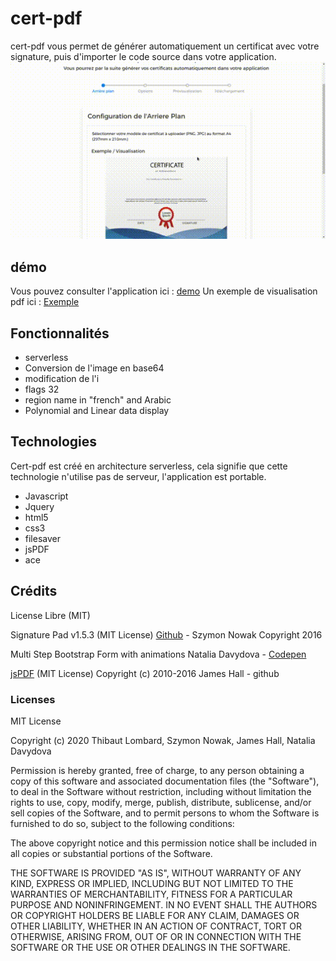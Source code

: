 # cert-pdf
cert-pdf vous permet de générer automatiquement un certificat avec votre signature, puis d'importer le code source dans votre application.
![image](https://raw.githubusercontent.com/Lombard-Web-Services/cert-pdf/master/cert-pdf/images/cert-pdf.gif)

## démo
Vous pouvez consulter l'application ici : [demo]
Un exemple de visualisation pdf ici : [Exemple]

## Fonctionnalités
* serverless
* Conversion de l'image en base64 
* modification de l'i
* flags 32
* region name in "french" and Arabic
* Polynomial and Linear data display 


## Technologies
Cert-pdf est créé en architecture serverless, cela signifie que cette technologie n'utilise pas de serveur, l'application est portable.
* Javascript 
* Jquery 
* html5
* css3
* filesaver 
* jsPDF
* ace


## Crédits 
License Libre (MIT)

Signature Pad v1.5.3 (MIT License)
[Github] - Szymon Nowak Copyright 2016

Multi Step Bootstrap Form with animations
Natalia Davydova - [Codepen]

[jsPDF]
(MIT License)
Copyright (c) 2010-2016 James Hall - github

### Licenses
MIT License

Copyright (c) 2020 Thibaut Lombard, Szymon Nowak, James Hall, Natalia Davydova

Permission is hereby granted, free of charge, to any person obtaining a copy
of this software and associated documentation files (the "Software"), to deal
in the Software without restriction, including without limitation the rights
to use, copy, modify, merge, publish, distribute, sublicense, and/or sell
copies of the Software, and to permit persons to whom the Software is
furnished to do so, subject to the following conditions:

The above copyright notice and this permission notice shall be included in all
copies or substantial portions of the Software.

THE SOFTWARE IS PROVIDED "AS IS", WITHOUT WARRANTY OF ANY KIND, EXPRESS OR
IMPLIED, INCLUDING BUT NOT LIMITED TO THE WARRANTIES OF MERCHANTABILITY,
FITNESS FOR A PARTICULAR PURPOSE AND NONINFRINGEMENT. IN NO EVENT SHALL THE
AUTHORS OR COPYRIGHT HOLDERS BE LIABLE FOR ANY CLAIM, DAMAGES OR OTHER
LIABILITY, WHETHER IN AN ACTION OF CONTRACT, TORT OR OTHERWISE, ARISING FROM,
OUT OF OR IN CONNECTION WITH THE SOFTWARE OR THE USE OR OTHER DEALINGS IN THE
SOFTWARE.




[comment]: #
   [demo]: <https://Lombard-Web-Services.github.io/cert-pdf/cert-pdf/index.html>
   [Exemple]: <https://Lombard-Web-Services.github.io/cert-pdf/cert-pdf/example.html>
   [github]: <https://github.com/szimek/signature_pad>
   [Codepen]: <https://codepen.io/nat-davydova/pen/PoYXZxg>
   [jsPDF]: <https://github.com/MrRio/jsPDF>
   
